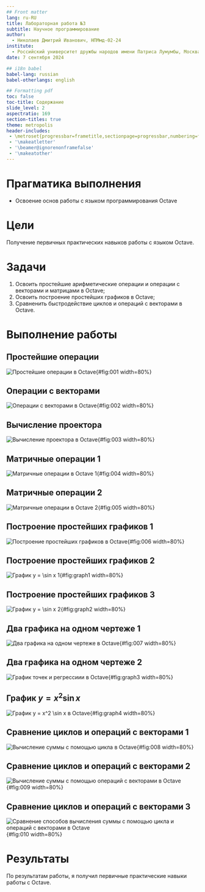 ```yaml
---
## Front matter
lang: ru-RU
title: Лабораторная работа №3
subtitle: Научное программирование
author:
  - Николаев Дмитрий Иванович, НПМмд-02-24
institute:
  - Российский университет дружбы народов имени Патриса Лумумбы, Москва, Россия
date: 7 сентября 2024

## i18n babel
babel-lang: russian
babel-otherlangs: english

## Formatting pdf
toc: false
toc-title: Содержание
slide_level: 2
aspectratio: 169
section-titles: true
theme: metropolis
header-includes:
 - \metroset{progressbar=frametitle,sectionpage=progressbar,numbering=fraction}
 - '\makeatletter'
 - '\beamer@ignorenonframefalse'
 - '\makeatother'
---
```


# Прагматика выполнения

- Освоение основ работы с языком программирования Octave

# Цели

Получение первичных практических навыков работы с языком Octave.

# Задачи

1. Освоить простейшие арифметические операции и операции с векторами и матрицами в Octave;
2. Освоить построение простейших графиков в Octave;
3. Сравненить быстродействие циклов и операций с векторами в Octave.

# Выполнение работы

## Простейшие операции

![Простейшие операции в Octave](image/1.png){#fig:001 width=80%}

## Операции с векторами

![Операции с векторами в Octave](image/2.png){#fig:002 width=80%}

## Вычисление проектора

![Вычисление проектора в Octave](image/3.png){#fig:003 width=80%}

## Матричные операции 1

![Матричные операции в Octave 1](image/4.png){#fig:004 width=80%}

## Матричные операции 2

![Матричные операции в Octave 2](image/5.png){#fig:005 width=80%}

## Построение простейших графиков 1

![Построение простейших графиков в Octave](image/6.png){#fig:006 width=80%}

## Построение простейших графиков 2

![График $y = \sin x$ 1](image/fig1.png){#fig:graph1 width=80%}

## Построение простейших графиков 3

![График $y = \sin x$ 2](image/fig2.png){#fig:graph2 width=80%}

## Два графика на одном чертеже 1

![Два графика на одном чертеже в Octave](image/7.png){#fig:007 width=80%}

## Два графика на одном чертеже 2

![График точек и регрессиии в Octave](image/fig3.png){#fig:graph3 width=80%}

## График $y = x^2 \sin x$ 

![График $y = x^2 \sin x$ в Octave](image/graph2.png){#fig:graph4 width=80%}

## Сравнение циклов и операций с векторами 1

![Вычисление суммы с помощью цикла в Octave](image/8.png){#fig:008 width=80%}

## Сравнение циклов и операций с векторами 2

![Вычисление суммы с помощью операций с векторами в Octave](image/9.png){#fig:009 width=80%}

## Сравнение циклов и операций с векторами 3

![Сравнение способов вычисления суммы с помощью цикла и операций с векторами в Octave](image/10.png){#fig:010 width=80%}

# Результаты

По результатам работы, я получил первичные практические навыки работы с Octave.
